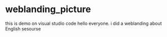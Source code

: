 # weblanding_picture
this is demo on visual studio code
hello everyone. i did a weblanding about English sesourse
